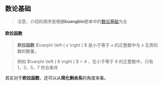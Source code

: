 ## 数论基础

> 注意，介绍的顺序是根据**kuangbin**题单中的[数论基础](https://vjudge.csgrandeur.cn/article/752)为主

#### 欧拉函数

> **欧拉函数** $\varphi \left ( x \right ) $ 是小于等于 $x$ 的正整数中与 $x$ 互质的数的数量，



> 例如 $\varphi \left ( 8 \right ) $ = $4$ ，在小于等于 $8$ 的正整数中，只有 $1，3，5，7$ 符合条件 



其实对于**欧拉函数**，还可以从**简化剩余系**的角度来看。